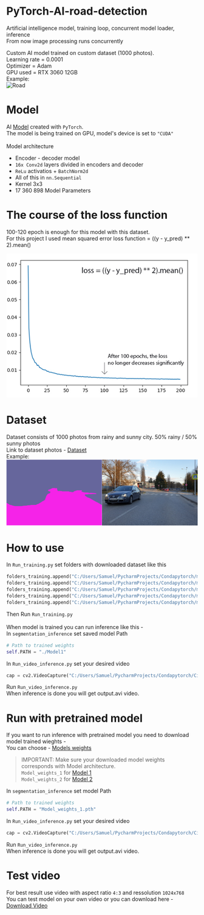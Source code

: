 # PyTorch-AI-road-detection
Artificial intelligence model, training loop, concurrent model loader, inference<br/>
From now image processing runs concurrently

Custom AI model trained on custom dataset (1000 photos). <br/>
Learning rate = 0.0001<br/>
Optimizer = Adam<br/>
GPU used = RTX 3060 12GB<br/>
Example:<br/>
![Road](https://github.com/Samuel-Bachorik/PyTorch-AI-road-detection-concurrent_training/blob/main/Images/Road_example.gif)<br/>

# Model
AI [Model](https://github.com/Samuel-Bachorik/PyTorch-AI-road-detection-concurrent_training/blob/main/Model.py) created with `PyTorch`.<br/>
The model is being trained on GPU, model's device is set to `"CUDA"` <br/>
<br/>
Model architecture
   - Encoder - decoder model
   - `16x Conv2d` layers divided in encoders and decoder
   - `ReLu` activatios +  `BatchNorm2d`
   -  All of this in `nn.Sequential`
   -  Kernel 3x3
   -  17 360 898 Model Parameters


# The course of the loss function
100-120 epoch is enough for this model with this dataset. <br/>
For this project I used mean squared error loss function  = ((y - y_pred) ** 2).mean()

![Loss](https://github.com/Samuel-Bachorik/PyTorch-AI-road-detection/blob/main/Images/Loss%20function.jpg)

# Dataset
Dataset consists of 1000 photos from rainy and sunny city. 50% rainy / 50% sunny photos<br/>
Link to dataset photos -
[Dataset](https://drive.google.com/drive/folders/1aUeWMmBwkKbLvj19hiELGR9TBFUPIKsl?usp=sharing)<br/>
Example:<br/>
![Mask](https://github.com/Samuel-Bachorik/PyTorch-AI-road-detection/blob/main/Images/Image%20%26%20Mask.jpg)

# How to use 
In `Run_training.py` set folders with downloaded dataset like this <br/>

```python
folders_training.append("C:/Users/Samuel/PycharmProjects/Condapytorch/mestodataset2/City_sunny1/")
folders_training.append("C:/Users/Samuel/PycharmProjects/Condapytorch/mestodataset2/City_sunny2/")
folders_training.append("C:/Users/Samuel/PycharmProjects/Condapytorch/mestodataset2/City_rainy/")
folders_training.append("C:/Users/Samuel/PycharmProjects/Condapytorch/mestodataset2/City_rainy2/")
folders_training.append("C:/Users/Samuel/PycharmProjects/Condapytorch/mestodataset2/City_2/")
```
Then Run `Run_training.py` <br/>
<br/>
When model is trained you can run inference like this -<br/>
In `segmentation_inference` set saved model Path <br/>
```python
# Path to trained weights
self.PATH = "./Model1"
```
In `Run_video_inference.py` set your desired video<br/>
```python
cap = cv2.VideoCapture("C:/Users/Samuel/PycharmProjects/Condapytorch/City.mp4")
```
Run `Run_video_inference.py`<br/>
When inference is done you will get output.avi video. 

# Run with pretrained model
If you want to run inference with pretrained model you need to download model trained wieghts - <br/>
You can choose -
[Models weights](https://drive.google.com/drive/folders/11Cz2hnVdQutggVD7TjVIZHmEF48T4ErF?usp=sharing)<br/>

>IMPORTANT: Make sure your downloaded model weights corresponds with Model architecture.<br/>
>`Model_weights_1` for [Model 1](https://github.com/Samuel-Bachorik/PyTorch-AI-road-detection-concurrent_training/blob/main/Model_1.py)<br/>
>`Model_weights_2` for [Model 2](https://github.com/Samuel-Bachorik/PyTorch-AI-road-detection-concurrent_training/blob/main/Model_2.py) <br/>

In `segmentation_inference` set model Path <br/>

```python
# Path to trained weights
self.PATH = "Model_weights_1.pth"
```
In `Run_video_inference.py` set your desired video<br/>
```python
cap = cv2.VideoCapture("C:/Users/Samuel/PycharmProjects/Condapytorch/City.mp4")
```
Run `Run_video_inference.py`<br/>
When inference is done you will get output.avi video. <br/>


# Test video
For best result use video with aspect ratio `4:3` and ressolution `1024x768` <br/>
You can test model on your own video or you can download here - [Download Video](https://drive.google.com/file/d/13RuSzPdqhz8a-k9XH5ni0hIREOTa3v9V/view?usp=sharing)<br/>
